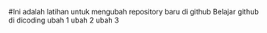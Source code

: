 #Ini adalah latihan untuk mengubah repository baru di github
Belajar github di dicoding
ubah 1
ubah 2
ubah 3
